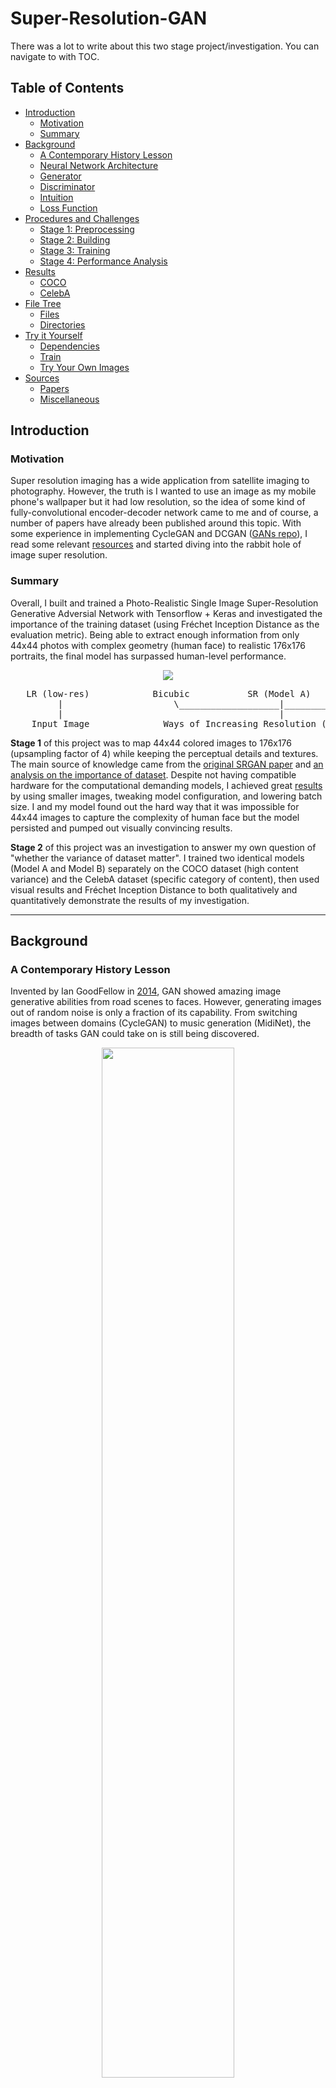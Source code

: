 # Super-Resolution-GAN

There was a lot to write about this two stage project/investigation. You can navigate to with TOC.

## Table of Contents

* [Introduction](#introduction)
   * [Motivation](#motivation)
   * [Summary](#summary)
* [Background](#background)
   * [A Contemporary History Lesson](#a-contemporary-history-lesson)
   * [Neural Network Architecture](#neural-network-architecture)
   * [Generator](#generator)
   * [Discriminator](#discriminator)
   * [Intuition](#intuition)
   * [Loss Function](#loss-function)
* [Procedures and Challenges](#procedures-and-challenges)
   * [Stage 1: Preprocessing](#stage-1---preprocessing)
   * [Stage 2: Building](#stage-2---building)
   * [Stage 3: Training](#stage-3---training)
   * [Stage 4: Performance Analysis](#stage-4---performance-analysis)
* [Results](#results)
   * [COCO](#coco)
   * [CelebA](#celeba)
* [File Tree](#file-tree)
   * [Files](#files)
   * [Directories](#directories)
* [Try it Yourself](#try-it-yourself)
   * [Dependencies](#dependencies)
   * [Train](#train)
   * [Try Your Own Images](#try-your-own-images)
* [Sources](#sources)
   * [Papers](#papers)
   * [Miscellaneous](#miscellaneous)

## Introduction

### Motivation
Super resolution imaging has a wide application from satellite imaging to photography. However, the truth is I wanted to use an image as my mobile phone's wallpaper but it had low resolution, so the idea of some kind of fully-convolutional encoder-decoder network came to me and of course, a number of papers have already been published around this topic. With some experience in implementing CycleGAN and DCGAN ([GANs repo](https://github.com/Jacklu0831/GAN-Projects)), I read some relevant [resources](#Sources) and started diving into the rabbit hole of image super resolution. 

### Summary
Overall, I built and trained a Photo-Realistic Single Image Super-Resolution Generative Adversial Network with Tensorflow + Keras and investigated the importance of the training dataset (using Fréchet Inception Distance as the evaluation metric). Being able to extract enough information from only 44x44 photos with complex geometry (human face) to realistic 176x176 portraits, the final model has surpassed human-level performance. 

<p align="center"><image src="assets/CelebA_results/3.jpg"></image></p>
<pre>   LR (low-res)            Bicubic           SR (Model A)          SR (Model B)        HR (high-res) 
         |                     \___________________|___________________/                      | 
         |                                         |                                          | 
    Input Image              Ways of Increasing Resolution (SR -> super-res)            Ground Truth </pre>             

**Stage 1** of this project was to map 44x44 colored images to 176x176 (upsampling factor of 4) while keeping the perceptual details and textures. The main source of knowledge came from the [original SRGAN paper](https://arxiv.org/abs/1609.04802) and [an analysis on the importance of dataset](https://arxiv.org/abs/1903.09922). Despite not having compatible hardware for the computational demanding models, I achieved great [results](#Results) by using smaller images, tweaking model configuration, and lowering batch size. I and my model found out the hard way that it was impossible for 44x44 images to capture the complexity of human face but the model persisted and pumped out visually convincing results. 

**Stage 2** of this project was an investigation to answer my own question of "whether the variance of dataset matter". I trained two identical models (Model A and Model B) separately on the COCO dataset (high content variance) and the CelebA dataset (specific category of content), then used visual results and Fréchet Inception Distance to both qualitatively and quantitatively demonstrate the results of my investigation. 

---

## Background

### A Contemporary History Lesson
Invented by Ian GoodFellow in [2014](https://arxiv.org/abs/1406.2661), GAN showed amazing image generative abilities from road scenes to faces. However, generating images out of random noise is only a fraction of its capability. From switching images between domains (CycleGAN) to music generation (MidiNet), the breadth of tasks GAN could take on is still being discovered. 

<p align="center"><image src="assets/gan.png" width="65%" height="65%"></image></p>

Single image super resolution (SISR) can be defined as upscaling images while keeping the drop in quality to minimum, or restoring high resolution images from details obtained from low resolution images. Traditionally, this was done with mostly bicubic interpolation ([video: cubic spline](https://www.youtube.com/watch?v=poY_nGzEEWM)). However, interpolation has the tendency of making images [blurry and foggy](#Results). Utilizing deep learning techniques, SRGAN learns a mapping from the low-resolution patch through a series of convolutional, fully-connected, and transposed/upsampling convolutional layers into the high-resolution patch while keeping texture/perceptual details and greatly [surpassed the performance of any traditional methods](#Results). It has applications in the fields of surveillance, forensics, medical imaging, satellite imaging, and consumer photography. The hereby implemented SRGAN's usage also include [image colorization and edge to photo mapping](https://arxiv.org/abs/1903.09922).

Below is my attempt to concisely explain everything about SRGAN with some images/diagrams from the [original publish](https://arxiv.org/abs/1609.04802) and [various blogs](#Resources). The model borrowed a lot of up to date techniques from various published papers, such as residual networks and PReLU (parameterized ReLU).

### Neural Network Architecture

<p align="center"><image src="assets/architecture.png" height="70%" width="70%"></image></p>

GAN is an unsupervised ML algorithm that employs supervised learning for training the discriminator (most of the time BCE). The high level architecture of SRGAN closely resembles the vanilla GAN architecture and is also about reaching the [Nash Equilibrium in a zero-sum game](https://www.cs.toronto.edu/~duvenaud/courses/csc2541/slides/gan-foundations.pdf) between the generator and the discriminator. However, this is certainly not the only form GAN can take on, check out CycleGAN where 2 generators and 2 discrimintors are needed.

1. High resolution (HR) ground truth images get selected from the training set
2. Low resolution (LR) images are created with bicubic downsampling 
3. The generator upsamples the LR images to Super Resolution (SR) images to fool the discriminator
4. The discriminator distinguishes the HR images (ground truth) and the SR images (output)
5. Discriminator and generator trained with backpropagation

### Generator

<p align="center"><image src="assets/generator.png"></image></p>

The generator takes a LR image, process it with a conv and a PReLU (trainable LReLU) layer, puts it through 16 [residual blocks](https://towardsdatascience.com/residual-blocks-building-blocks-of-resnet-fd90ca15d6ec) borrowed from SRResNet, upsamples by factor of 2 twice, and puts it through one last conv layer to produce the SR image. Unlike normal convolutional layers, going crazy with the number of residual blocks is not prone to overfitting the dataset because of [identity mapping](https://arxiv.org/abs/1603.05027). 

### Discriminator

<p align="center"><image src="assets/discriminator.png"></image></p>

The discriminator is similar to a normal image classifier, except its task is now more daunting due to having to classify two images with near identical content (if the generator is trained well enough). It puts HR/SR images first through a conv and a LReLU layer, process the image through 7 Conv-BN-LReLU blocks, flatten the image, then use two dense layers with a LReLU in middle and a sigmoid function at the end for binary classification. 

### Intuition
At first I thought despite identity mapping, 16 residual blocks and 7 discriminator blocks was an overkill to produce a 176x176 image. However, it does make sense because the generator needs to learn the features of an image well enough to the point of producing a more detailed version of it. On the other hand, the discriminator has to classify two images with increasingly identical content. On top of all these, quoting Ian GoodFellow ([source podcast](https://www.youtube.com/watch?v=Z6rxFNMGdn0)):

> The way of building a generative model for GANs is we have a two-player game in the game theoretic sense and as the players of this game compete, one of them becomes able to generate realistic data. 

Adversarial networks have to be constantly struggling against each other in this zero-sum game of GAN. The process of converging to the Nash Equilibrium can be extremely slow, that is one more reason for the [large number of trainable parameters](https://github.com\Jacklu0831/Super-Resolution-GAN/model_summary.txt).

### Loss Function

<p align="center"><image src="assets/goal.png" height="40%" width="40%"></image></p>

The equation above describes the goal of SRGAN - to find the generator weights/parameters that minimize the perceptual loss function averaged over a number of images. Inside the summation on the right side of the equation, the perceptual loss function takes two arguments - a generated SR image by putting an LR image into the generator function, and the ground truth HR image. 

<p align="center"><image src="assets/gan_loss.png" height="40%" width="40%"></image></p>

One of the major advantage DNN approach has over other numerical techniques for single image super resolution is using the perceptual loss function for backpropagation. It adds the content loss and 0.1% of the adversial loss together then minimize them. Let's break it down.

<table align="center">
  <tr>
    <th>
        <p align="center"><image src="assets/perceptual_loss.png" height="105" width="1000"></image></p>
    </th>
    <th>
        <p align="center"><image src="assets/feature.png" height="225" width="1300"></image></p>
    </th>
  </tr>
</table>

> Note that I do not fully agree with the feature extraction image on the right. Especially in much larger networks like SRGAN, discretizing what the neurons in each layer "look for" is impossible. Each layer of forward propagation should be seen as the network continuously understanding the image better and better, imagine a brain learning by climbing a continuous slope instead of stepping on discrete stairs. However, the image does a good enough job visualizing why feature extraction is good for perceptual similarity. 

Content loss refers to the loss of perceptual similarity between the SR and HR images. For many years people use MSE by default instead of this. However, minimizing MSE often produces blurry images as it is only based on pixel-to-pixel similarity, to computer the images might be similar, but human eyes extracts features from images instead of making pixel-wise calculations. Therefore, the original paper used the VGG19 network for feature extraction, then took the MSE of the extracted features instead. 

<p align="center"><image src="assets/adv_loss.png" height="35%" width="35%"></image></p>

Adversarial loss uses the classification results to calculate the loss of the generator. The formula provided by the paper is an augmented version of BCE loss for better gradient behavior. Instead, I chose to stick with BCE loss but tweaked the label value of SR images from 0 to a normal distribution around 0.1 to assist the discriminator's learning speed.

---

## Procedures and Challenges
This section contains an overview of what I did, the problems I faced, and my solutions for overcoming them or at least mitigate them. I'll be referencing the [background section](#Background) quite a bit.

### Stage 1 - Preprocessing
Preprocessing images from the COCO and CelebA datasets contain identical steps. I randomly selected images from each dataset, cropped the center out of raw images to serve as the high resolution data (ground truth), downsized them with Pillow's built in bicubic downsampling method to serve as the low resolution data (input), and normalized them before feeding them into the model. The code for these are in the beginning of the notebooks and in `utils.py`.

### Stage 2 - Building
Being one of the newer applications of GAN when GAN is one of the newer neural architecture in the first place, the amount of resource on SRGAN was limited. Thankfully, the [original paper](https://arxiv.org/abs/1609.04802) was very informative and did not contain any steep learning curves. For the model architecture, I mainly constructed the model from the original paper and experimented with the number of residual blocks and the loss functions (I ended up using BCE and tweaking the label value). 

Refer to the [background section](#Background) for some detailed explanation of the architecture components and how they come together. For details on the parameters I used, I made a pretty neat list of them in `parameters.txt`. I also am quite fond of Keras' format for model summary especially compared to PyTorch's, I put the summaries in `model_summary.txt` to keep the notebooks short. 

### Stage 3 - Training

**Hardware Performance**

Even the creator of GAN, Ian Goodfellow himself would have thought of it as an infeasible idea due to having simultaneously training two networks if he was not drunk ([podcast](https://www.youtube.com/watch?v=Z6rxFNMGdn0), around 27 mins). Unfortunately, my experience showed that SRGAN is even worse because of its [heavy and complex model configuration](#Neural-Network-Architecture). 

The actual training process failed multiple times due to the lack of computing power, GPU storage, and disconnection. These issues were resolved by:

> Decreasing batch size, decreasing image sizes, uploading files from my local device, write outputs and models directly to Drive every few epochs, and having [a continue training file](#File-Tree) with saved models (see files section for more details).

This is one of the most problematic project and I ended up learning a lot more about using Cloud Computing in general and obtained great results. After decreasing the image size and the dataset size to 2500 images (2000 train + 500 test), the provided T4 GPU ran at 4+ min/epoch and the total training time was more than a week for each model (2500 epochs).

**Loss Analysis**

The functions for parsing `CelebA_loss.txt` and `COCO_loss.txt` from `loss` is in `utils.py`. I observed these files to ensure that neither the generator nor the discriminator is dominating the game (having loss too close to 0). Sorry about the font size. The green one is `adversarial loss * 0.001`, the orange one is `content loss`, and the blue one is the `perceptual loss`.

<p align="center"><b>Loss of Model A (COCO dataset)</b></p>
<p align="center"><image src="assets/COCO_loss.jpg"></image></p>
<pre>     _________________________________________________________/           \__________________________
    /                                                 Expand epoch 1500 - 1750                       \
</pre>
<p align="center"><image src="assets/COCO_loss_zoomed.jpg"></image></p>

<p align="center"><b>Loss of Model B (CelebA dataset)</b></p>
<p align="center"><image src="assets/CelebA_loss.jpg"></image></p>
<pre>     _________________________________________________________/           \__________________________
    /                                                 Expand epoch 1500 - 1750                       \
</pre>
<p align="center"><image src="assets/CelebA_loss_zoomed.jpg"></image></p>

When the figures above were plotted with matplotlib, I was first disappointed as there seemed to be no decrease of content/generator loss beyond epoch 500 and it did not look like the generator and discriminator were struggling against each other like [this one](https://github.com/Jacklu0831/GAN-Projects/blob/master/3_CycleGAN_Seasons/CycleGAN.ipynb)). However, when I zoomed into smaller segments of the graph, it became clear that the height of initial content loss made the continuously decreasing content loss and the struggles between content loss and adversarial loss too small to see.

The content loss steadily decreased throughout the 2500 epochs for both models trained on COCO and CelebA. Indicating that gradient descent is not overshooting and the model weights are moving toward the Nash equilibrium (content loss of ~0 and discriminator can only have 50% guessing chance). However, tuning hyperparameter was hard since each try forfeits days of training progress. [This blog](https://www.google.com/search?q=why+is+gan+hard+to+train&oq=why+is+gan+hard&aqs=chrome.0.69i59j69i60j69i57j0.1837j0j1&sourceid=chrome&ie=UTF-8) also explains why GAN is harder to train than most other neural architectures.

One more thing to notice is that the content loss of Model A was consistently approximately 2x of Model B. This can be explained by the high variety of COCO dataset content making it very hard for the model to optimize its losses.

### Stage 4 - Performance Analysis

**Model A (Trained on COCO)**

I trained the Model A on the COCO dataset and quickly noticed the issue of it performing badly with details in images due to 44x44 image not capturing enough texture and perceptual details (fur, patterns, etc). Due to the fact that Human face is the most complex feature that can appear in a picture, Model A's performance on it is often absolutely atrocious. Since I already wanted to investigate whether how the variance of dataset affect a model's performance, I chose to train my second model completely on faces with the CelebA dataset to observe just how much I can push the generator to extract the complex features of human face packed inside a 44x44 image. 

Image with more details:
<pre>   LR (low-res)            Bicubic           SR (Model A)          SR (Model B)        HR (high-res) </pre>
<p align="center"><image src="assets/COCO_results/13.jpg"></image></p>

Image with less details:
<p align="center"><image src="assets/COCO_results/11.jpg"></image></p>

**Model B (Trained on CelebA)**

Model B was trained with only facial images and it already started producing realistic human faces by the 500th epoch thanks to the low variance of training content. However, it struggled with the most detailed but a very important feature of human face - the eyes. Since the downsized images compressed eyes into just few black pixels, reconstructing the eyes of people was virtually impossible. Gradually, the generator learned what eyes look like and "drew" them onto the black pixels, just like we would have dealt with this problem. Since the eyes are actually very important for recognizing a face, I continuously trained the model and observed a gradual improvement in the generator's ability in reconstructing/creating the eyes of people. 

The drawn-on eyes are too narrow:
<pre>   LR (low-res)            Bicubic           SR (Model A)          SR (Model B)        HR (high-res) </pre>
<p align="center"><image src="assets/CelebA_results/1.jpg"></image></p>

Additionally, teeth gaps, heavy makeup, and creases have also been lost in when the HR images were downsized and caused similar troubles for the model. The struggles with these details can be traced back to not having more powerful hardware for processing bigger images and bicubic interpolation not being the optimal downsampling method for retaining perceptual information. 

**Performance Comparison between Bicubic Upsampling, Model A, and Model B**

> If I train model 1 with a variety of image contents and model 2 with only one category/type of images (dataset with narrower domain), say cats. Would model 2 perform better than model 1 on cat images or is SRGAN only about recognizing small textures and edges as detailed as possible? 

I asked this question on Quora and received no response :( and only later found out about [this paper](https://arxiv.org/abs/1903.09922), so I clarified my own question through experimentation. In the paper just mentioned, the researchers trained models on different categories of images (face, dining room, tower) to demonstrate that each model performs best on the category of images they were trained on with FID (Fréchet inception distance) as the evaluation metric. However, my question was not about training on different domains of image contents, but about training on a wide range of content vs. a narrow range of content (note that COCO dataset does contain many pictures of human faces).

My investigation for this stage of the project can be simply put as: 
> If model A gets trained on images with a variety of contents (COCO) and model B gets trained with images in a specific domain of images (CelebA), how significant is the performance difference between A and B when evaluated on the images that model B was trained on?

Therefore, I trained two models with the same configuration separately on the COCO dataset and the CelebA dataset for the same number of epochs, then used FID to evaluate my models. FID one of the most popular way to measure the performance of GAN and it compares the statistic of generated samples to real samples using the activations of an Inception-v3 network ([details](https://nealjean.com/ml/frechet-inception-distance/)). The actual math is not too bad as long as you know what matrix trace is. Since it is a "distance" measurement (multi-gaussian) between two images, **lower FID indicates better performance and vice versa**. 

<p align="center"><image src="assets/FID.png" width="60%" height="60%"></image></p>

To measure the performance between bicubic upsampling (traditional method), model A, and model B on CelebA (the face images) test dataset (500 images), I first used the Pillow bicubic interpolation function and the two generators from both models to obtain three sets of super resolution images, then used the FID implementation **[from tsc2017](https://github.com/tsc2017/Frechet-Inception-Distance)** to measure their individual scores against the ground truth images to produce the bar graph below.

<p align="center"><image src="assets/performance.jpg" width="65%" height="65%"></image></p>

The first thing to see here is that what a surprise, deep learning won against the traditional method. As could be seen among the [results](#Results), bicubic upsampling greatly smoothens the image by fitting the image with cubic splines, causing its output to be very blurry. Using a less model-based approach, the SRGAN networks let neurons in each layer learn the images and thus provide more flexibility when mapping the low resolution images to super resolution.

The second thing to notice is that model B, purely trained on CelebA images, achieved 37% better on the CelebA images than model A, which is trained on a variety of images with human faces only constituting a portion of them. This shows that dataset indeed matters and upsampling images is not a task that could be simply done by recognizing edges. However, judging by the difference between the FID score of bicubic and model A results, it is clear that model A was still able to achieve almost 5 times better the performance than the traditional approach, which further demonstrates the power of neural networks. 

Despite not having the best hardware, I am quite content with the quality of results my models gave me and about the fact that I was able to demonstrate everything I wanted with them. However, it is still important to keep in mind that the models would perform much better with more training epochs and images that are big enough to contain the information for reconstructing details like eyes or creases. Take a look at the [original paper](https://arxiv.org/abs/1609.04802) to see how impressive it could become. 

Side note
> Despite that Model B was able to perform significantly better on the CelebA testing set than Model A was able to perform on anything specific. Model A was able to generalize into a much wider range of image contents and perform better on all of them. In addition, the FID measures showed that it was able to perform much better than bicubic upsampling even on the face images. 

---

## Results
Below are some test results from both the COCO and the CelebA datasets. A few were included in previous sections and more can be found in the `results` dir. Go to [this section](#Try-it-Yourself) to try your own images.

### COCO

<pre>   LR (low-res)            Bicubic           SR (Model A)          SR (Model B)        HR (high-res) </pre>
<p align="center">
  <image src="assets/CelebA_results/4.jpg"></image>
  <image src="assets/CelebA_results/2.jpg"></image>
  <image src="assets/CelebA_results/7.jpg"></image>
</p>

### CelebA

<pre>   LR (low-res)            Bicubic           SR (Model A)          SR (Model B)        HR (high-res) </pre>
<p align="center">
  <image src="assets/COCO_results/8.jpg"></image>
  <image src="assets/COCO_results/2.jpg"></image>
  <image src="assets/COCO_results/4.jpg"></image>
</p>

---

## File Tree

### Files

<pre>
- SRGAN_coco.ipynb            - Colab implementation (COCO)
- SRGAN_coco_continue.ipynb   - Colab implementation (COCO restore model and continue training)
- SRGAN_face.ipynb            - Colab implementation (CelebA)
- SRGAN_face_continue.ipynb   - Colab implementation (CelebA restore model and continue training)
- SRGAN_test.py               - script for testing the trained models with various types of outputs
- FID.py                      - script for calculating the Fréchet Inception Distance between 2 image distributions
- utils.py                    - functions for plotting performance, managing/process data, parsing loss files...
- README.md                   - self
</pre>

### Directories

<pre>
- assets                      - images for this README
- input                       - train + test images from each of the COCO dataset and CelebA dataset
- output                      - some randomly chosen results of the 2500 epoch generators on the test dataset
    - CelebA                  - 20 CelebA results with all 5 image types
    - COCO                    - 20 COCO results with all 5 image types
- model                       - .h5 files of the 2 generators, discriminators not included (300+ MB)
- loss                        - files containing complete information on the training loss of each epoch with plots
- info                        - information about model configuration and parameters/hyperparameters
</pre>

---

## Try it Yourself

### Dependencies

<pre>
Necessary (not version specific)      Unnecessary
- Notebook/Colab (virtual env)        - tqdm
- Python 3.7                          - OpenCV (utils.py)
- Tensorflow 1.14.0         - Pillow
- Keras 2.2.4
- numpy 1.15.0
- matplotlib
</pre>

### Train

Open `SRGAN_coco.ipynb` or `SRGAN_face.ipynb`, upload `COCO.zip` or `CelebA.zip`, make sure path names are correct and `shift + enter` away. If you encounter any confusion, feel free to shoot me an email.

### Try Your Own Images

Use the script `SRGAN_test.py`. Make sure the input and output directories and the generator (`coco_g_model_2500.h5` or `face_g_model_2500.h5`) paths are correctly specified. There are quite a few types of outputs you can customize, read the top of the script file to know the ID of the output type you wish for.

---

## Sources

### Papers

[Photo-Realistic Single Image Super-Resolution Using a Generative Adversarial Network](https://arxiv.org/abs/1609.04802)

[SRGAN: Training Dataset Matters](https://arxiv.org/abs/1903.09922)

[General Adversarial Networks](https://arxiv.org/abs/1406.2661)

[Deep Residual Learning for Image Recognition](https://arxiv.org/abs/1512.03385)

[Identity Mappings in Deep Residual Networks](https://arxiv.org/abs/1603.05027)

### Miscellaneous

[Recent Conversation between Ian Goodfellow with Lex Fridman](https://www.youtube.com/watch?v=Z6rxFNMGdn0)

[Explanation of how simple bicubic interpolation is](https://www.youtube.com/watch?v=poY_nGzEEWM)

[Frétchet Inception Distance](https://nealjean.com/ml/frechet-inception-distance/)

[Why is GAN hard to train?](https://medium.com/@jonathan_hui/gan-why-it-is-so-hard-to-train-generative-advisory-networks-819a86b3750b)

[Explaination to FID](https://nealjean.com/ml/frechet-inception-distance/)

[Blog on SRGAN](https://towardsdatascience.com/srgan-a-tensorflow-implementation-49b959267c60)

[Another blog on SRGAN](https://medium.com/@jonathan_hui/gan-super-resolution-gan-srgan-b471da7270ec)

[Another another blog on SRGAN](https://github.com/deepak112/Keras-SRGAN)

[University of Toronto Slide on GAN](https://www.cs.toronto.edu/~duvenaud/courses/csc2541/slides/gan-foundations.pdf)
